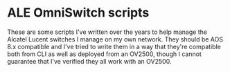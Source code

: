 # ALE OmniSwitch scripts
These are some scripts I've written over the years to help manage the Alcatel Lucent switches I manage on my own network.  They should be AOS 8.x compatible and I've tried to write them in a way that they're compatible both from CLI as well as deployed from an OV2500, though I cannot guarantee that I've verified they all work with an OV2500.
